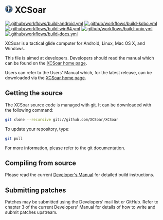 # <img src="./Data/graphics/logo.svg" width="5%" alt="XCSoar Logo"> XCSoar

[![.github/workflows/build-android.yml](https://github.com/XCSoar/XCSoar/actions/workflows/build-android.yml/badge.svg)](https://github.com/XCSoar/XCSoar/actions/workflows/build-android.yml)
[![.github/workflows/build-kobo.yml](https://github.com/XCSoar/XCSoar/actions/workflows/build-kobo.yml/badge.svg)](https://github.com/XCSoar/XCSoar/actions/workflows/build-kobo.yml)
[![.github/workflows/build-win64.yml](https://github.com/XCSoar/XCSoar/actions/workflows/build-win64.yml/badge.svg)](https://github.com/XCSoar/XCSoar/actions/workflows/build-win64.yml)
[![.github/workflows/build-unix.yml](https://github.com/XCSoar/XCSoar/actions/workflows/build-unix.yml/badge.svg)](https://github.com/XCSoar/XCSoar/actions/workflows/build-unix.yml)
[![.github/workflows/build-docs.yml](https://github.com/XCSoar/XCSoar/actions/workflows/build-docs.yml/badge.svg)](https://github.com/XCSoar/XCSoar/actions/workflows/build-docs.yml)

XCSoar is a tactical glide computer for Android, Linux, Mac OS X,
and Windows.

This file is aimed at developers. Developers should read the manual which can
be found on the [XCSoar home page](https://xcsoar.org/discover/manual.html).

Users can refer to the Users' Manual which, for the latest release, can be
downloaded via the [XCSoar home page](https://xcsoar.org/discover/manual.html).

## Getting the source

The XCSoar source code is managed with [git](http://git-scm.com/). It can be
downloaded with the following command:

```bash
git clone --recursive git://github.com/XCSoar/XCSoar
```

To update your repository, type:

```bash
git pull
```

For more information, please refer to the git documentation.

## Compiling from source

Please read the current [Developer's
Manual](https://xcsoar.readthedocs.io/en/latest/build.html) for
detailed build instructions.

## Submitting patches

Patches may be submitted using the Developers' mail list or GitHub. Refer to
chapter 3 of the current Developers' Manual for details of how to write and
submit patches upstream.
